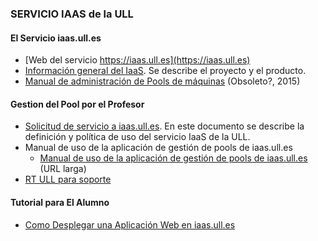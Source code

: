 ### SERVICIO IAAS de la ULL

#### El Servicio iaas.ull.es

* [Web del servicio https://iaas.ull.es](https://iaas.ull.es)
* [Información general del IaaS](https://docs.google.com/document/d/1BYVULfCekK4oJosWAPu8C1AEMUVbIvtztLjVziNHVjk/edit#heading=h.gppwv2l7qycn). Se describe el proyecto y el producto.
* [Manual de administración de Pools de máquinas](https://docs.google.com/document/d/157fVaO7Stt9C8myr3_OKVpEGbo8psz_MFP7EUVkuuA4/edit) (Obsoleto?, 2015)

#### Gestion del Pool por el Profesor

<!--* Documento GoogleDoc describiendo el [Servicio IaaS EULA y la Solicitud de servicio](https://docs.google.com/document/d/1noIAcAEzX1PuxxSLWuiTKzkLurAm9fL6vUmZN-A-kpE/edit#heading=h.8phafd22zwrf). Se describe como hacer una solicitud para la docencia -->
* [Solicitud de servicio a iaas.ull.es](https://docs.google.com/document/d/1noIAcAEzX1PuxxSLWuiTKzkLurAm9fL6vUmZN-A-kpE/edit#heading=h.8phafd22zwrf). En este documento se describe la  definición y política de uso del servicio IaaS de la ULL.
* Manual de uso de la aplicación de gestión de pools de iaas.ull.es
  <!-- * [Manual de uso de la aplicación de gestión de pools de iaas.ull.es](https://goo.gl/0RhsSx) (URL abreviada) -->
  * [Manual de uso de la aplicación de gestión de pools de iaas.ull.es](https://docs.google.com/document/d/13vP4bd5LhnfNJvV6ncz20ZNTXfeg8ehWbw_ECkn4MAY/edit#) (URL larga)
* [RT ULL para soporte](https://usuarios.ull.es/rt/cas/login?next=/rt/)

#### Tutorial para El Alumno

* [Como Desplegar una Aplicación Web en iaas.ull.es](https://github.com/SYTW/iaas-ull-es)

